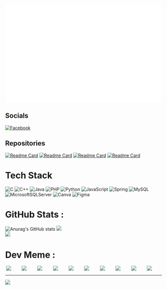 <img src="titleSvg.svg"/>

## Socials
[![Facebook](https://img.shields.io/badge/Facebook-%231877F2.svg?logo=Facebook&logoColor=white)](https://www.facebook.com/lnd26/)

## Repositories
[![Readme Card](https://github-readme-stats.vercel.app/api/pin/?username=nhutduy5623&repo=TheMovieDBWebsite-JavaSpringMVC-JPA&theme=codeSTACKr)](https://github.com/nhutduy5623/MoviesDB-SpringMVC)
[![Readme Card](https://github-readme-stats.vercel.app/api/pin/?username=nhutduy5623&repo=WebsiteTinTuc-JavaServlet-JDBC&theme=codeSTACKr)](https://github.com/nhutduy5623/WebsiteTinTuc-JavaServlet-JDBC)
[![Readme Card](https://github-readme-stats.vercel.app/api/pin/?username=nhutduy5623&repo=WebsiteBanHang-PHP&theme=codeSTACKr)](https://github.com/nhutduy5623/WebsiteBanHang-PHP)
[![Readme Card](https://github-readme-stats.vercel.app/api/pin/?username=nhutduy5623&repo=AppQuanLyHocSinh-JavaSwing&theme=codeSTACKr)](https://github.com/nhutduy5623/AppQuanLyHocSinh-JavaSwing)

# Tech Stack
![C](https://img.shields.io/badge/c-%2300599C.svg?style=for-the-badge&logo=c&logoColor=white) ![C++](https://img.shields.io/badge/c++-%2300599C.svg?style=for-the-badge&logo=c%2B%2B&logoColor=white) ![Java](https://img.shields.io/badge/java-%23ED8B00.svg?style=for-the-badge&logo=java&logoColor=white) ![PHP](https://img.shields.io/badge/php-%23777BB4.svg?style=for-the-badge&logo=php&logoColor=white) ![Python](https://img.shields.io/badge/python-3670A0?style=for-the-badge&logo=python&logoColor=ffdd54) ![JavaScript](https://img.shields.io/badge/javascript-%23323330.svg?style=for-the-badge&logo=javascript&logoColor=%23F7DF1E) ![Spring](https://img.shields.io/badge/spring-%236DB33F.svg?style=for-the-badge&logo=spring&logoColor=white) ![MySQL](https://img.shields.io/badge/mysql-%2300f.svg?style=for-the-badge&logo=mysql&logoColor=white) ![MicrosoftSQLServer](https://img.shields.io/badge/Microsoft%20SQL%20Sever-CC2927?style=for-the-badge&logo=microsoft%20sql%20server&logoColor=white) ![Canva](https://img.shields.io/badge/Canva-%2300C4CC.svg?style=for-the-badge&logo=Canva&logoColor=white) 	![Figma](https://img.shields.io/badge/figma-%23F24E1E.svg?style=for-the-badge&logo=figma&logoColor=white)
# GitHub Stats :
![Anurag's GitHub stats](https://github-readme-stats.vercel.app/api?username=nhutduy5623&theme=codeSTACKr&show_icons=true)
![](https://github-readme-streak-stats.herokuapp.com/?user=nhutduy5623&theme=codeSTACKr&hide_border=false)<br/>
![](https://github-readme-stats.vercel.app/api/top-langs/?username=nhutduy5623&theme=codeSTACKr&hide_border=false&include_all_commits=false&count_private=false&layout=compact)

# Dev Meme :
<div style="display: flex; flex-direction: row;  justify-content: space-around; width='100%'">
  <img src="https://i.pinimg.com/originals/7f/d3/ea/7fd3eac8b59a87c856febc5135f457f7.gif" width="9%"/>
  <img src="https://i.pinimg.com/originals/7f/d3/ea/7fd3eac8b59a87c856febc5135f457f7.gif" width="9%"/>
  <img src="https://i.pinimg.com/originals/7f/d3/ea/7fd3eac8b59a87c856febc5135f457f7.gif" width="9%"/>
  <img src="https://i.pinimg.com/originals/7f/d3/ea/7fd3eac8b59a87c856febc5135f457f7.gif" width="9%"/>
  <img src="https://i.pinimg.com/originals/7f/d3/ea/7fd3eac8b59a87c856febc5135f457f7.gif" width="9%"/>
  <img src="https://i.pinimg.com/originals/7f/d3/ea/7fd3eac8b59a87c856febc5135f457f7.gif" width="9%"/>
  <img src="https://i.pinimg.com/originals/7f/d3/ea/7fd3eac8b59a87c856febc5135f457f7.gif" width="9%"/>
  <img src="https://i.pinimg.com/originals/7f/d3/ea/7fd3eac8b59a87c856febc5135f457f7.gif" width="9%"/>
  <img src="https://i.pinimg.com/originals/7f/d3/ea/7fd3eac8b59a87c856febc5135f457f7.gif" width="9%"/>
  <img src="https://i.pinimg.com/originals/7f/d3/ea/7fd3eac8b59a87c856febc5135f457f7.gif" width="9%"/>
</div>



---
[![](https://visitcount.itsvg.in/api?id=nhutduy5623&icon=0&color=0)](https://visitcount.itsvg.in)
